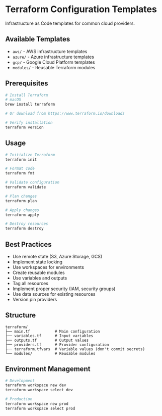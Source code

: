 # Terraform Configuration Templates

Infrastructure as Code templates for common cloud providers.

## Available Templates

- `aws/` - AWS infrastructure templates
- `azure/` - Azure infrastructure templates
- `gcp/` - Google Cloud Platform templates
- `modules/` - Reusable Terraform modules

## Prerequisites

```bash
# Install Terraform
# macOS
brew install terraform

# Or download from https://www.terraform.io/downloads

# Verify installation
terraform version
```

## Usage

```bash
# Initialize Terraform
terraform init

# Format code
terraform fmt

# Validate configuration
terraform validate

# Plan changes
terraform plan

# Apply changes
terraform apply

# Destroy resources
terraform destroy
```

## Best Practices

- Use remote state (S3, Azure Storage, GCS)
- Implement state locking
- Use workspaces for environments
- Create reusable modules
- Use variables and outputs
- Tag all resources
- Implement proper security (IAM, security groups)
- Use data sources for existing resources
- Version pin providers

## Structure

```
terraform/
├── main.tf           # Main configuration
├── variables.tf      # Input variables
├── outputs.tf        # Output values
├── providers.tf      # Provider configuration
├── terraform.tfvars  # Variable values (don't commit secrets)
└── modules/          # Reusable modules
```

## Environment Management

```bash
# Development
terraform workspace new dev
terraform workspace select dev

# Production
terraform workspace new prod
terraform workspace select prod
```
